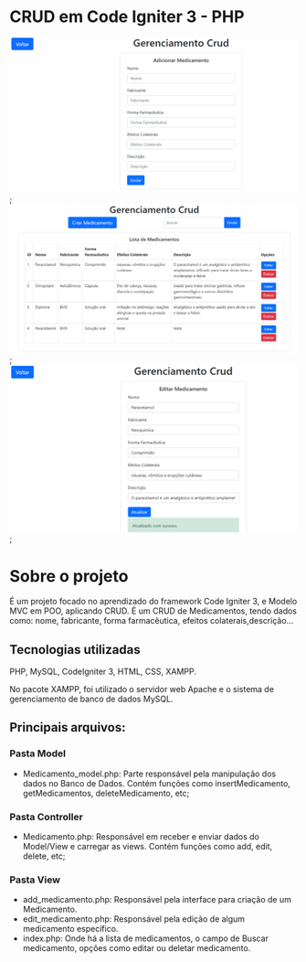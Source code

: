 # CRUD em Code Igniter 3 - PHP

![Screenshot 1](img/screenshot1.png);
![Screenshot 2](img/screenshot2.png);
![Screenshot 3](img/screenshot3.png);


# Sobre o projeto 
É um projeto focado no aprendizado do framework Code Igniter 3, e Modelo MVC em POO, aplicando CRUD.
É um CRUD de Medicamentos, tendo dados como: nome, fabricante, forma farmacêutica, efeitos colaterais,descrição...

## Tecnologias utilizadas
PHP, MySQL, CodeIgniter 3, HTML, CSS, XAMPP.

No pacote XAMPP, foi utilizado o servidor web Apache e o sistema de gerenciamento de banco de dados MySQL.

## Principais arquivos:

### Pasta Model
- Medicamento_model.php: Parte responsável pela manipulação dos dados no Banco de Dados. Contém funções como insertMedicamento, getMedicamentos, deleteMedicamento, etc; 

### Pasta Controller
- Medicamento.php: Responsável em receber e enviar dados do Model/View e carregar as views. Contém funções como add, edit, delete, etc;

### Pasta View
- add_medicamento.php: Responsável pela interface para criação de um Medicamento.
- edit_medicamento.php: Responsável pela edição de algum medicamento específico.
- index.php: Onde há a lista de medicamentos, o campo de Buscar medicamento, opções como editar ou deletar medicamento.
